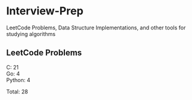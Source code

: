 # Interview-Prep
LeetCode Problems, Data Structure Implementations, and other tools for studying algorithms

## LeetCode Problems
C:      21<br/>
Go:     4<br/>
Python: 4<br/>

Total:  28
